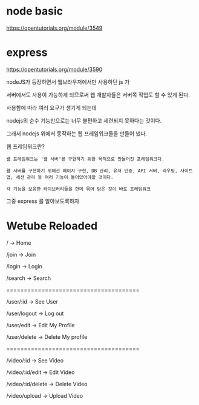 # node basic

https://opentutorials.org/module/3549

# express

https://opentutorials.org/module/3590

nodeJS가 등장하면서 웹브라우저에서만 사용하던 js 가

서버에서도 사용이 가능하게 되므로써 웹 개발자들은 서버쪽 작업도 할 수 있게 된다.

사용함에 따라 여러 요구가 생기게 되는데

nodejs의 순수 기능만으로는 너무 불편하고 세련되지 못하다는 것이다.

그래서 nodejs 위에서 동작하는 웹 프레임워크들을 만들어 냈다.

웹 프레임워크란?

    웹 프레임워크는 '웹 서버'를 구현하기 위한 목적으로 만들어진 프레임워크다.

    웹 서버를 구현하기 위해선 페이지 구현, DB 관리, 유저 인증, API 서버, 라우팅, 사이트맵, 세션 관리 등 여러 기능이 들어있어야할 것이다.

    각 기능을 보유한 라이브러리들을 한데 묶어 담은 것이 바로 프레임워크

그중 express 를 알아보도록하자

# Wetube Reloaded

/ -> Home

/join -> Join

/login -> Login

/search -> Search

======================================

/user/:id -> See User

/user/logout -> Log out

/user/edit -> Edit My Profile

/user/delete -> Delete My profile

======================================

/video/:id -> See Video

/video/:id/edit -> Edit Video

/video/:id/delete -> Delete Video

/video/upload -> Upload Video
